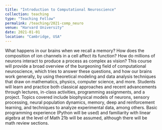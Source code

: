 ```yaml
---
title: "Introduction to Computational Neuroscience"
collection: teaching
type: "Teaching Fellow"
permalink: /teaching/2021-comp_neuro
venue: "Harvard University"
date: 2021-01-01
location: "Cambridge, USA"
---
```


What happens in our brains when we recall a memory? How does the composition of ion channels in a cell affect its function? How do millions of neurons interact to produce a process as complex as vision? This course will provide a broad overview of the burgeoning field of computational neuroscience, which tries to answer these questions, and how our brains work generally, by using theoretical modeling and data analysis techniques that draw on mathematics, physics, computer science, and more. Students will learn and practice both classical approaches and recent advancements through lectures, in-class activities, programming assignments, and a project. Topics covered include biophysical models of neurons, sensory processing, neural population dynamics, memory, deep and reinforcement learning, and techniques to analyze experimental data, among others. Basic programming experience (Python will be used) and familiarity with linear algebra at the level of Math 21b will be assumed, although there will be math review sections.

